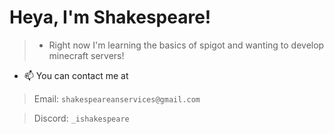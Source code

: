 # Heya, I'm Shakespeare!

> - Right now I'm learning the basics of spigot and wanting to develop minecraft servers!
  
- 📫 You can contact me at
> Email: `shakespeareanservices@gmail.com`
 
> Discord: `_ishakespeare`

<!---
iShakespearee/iShakespearee is a ✨ special ✨ repository because its `README.md` (this file) appears on your GitHub profile.
You can click the Preview link to take a look at your changes.
--->
